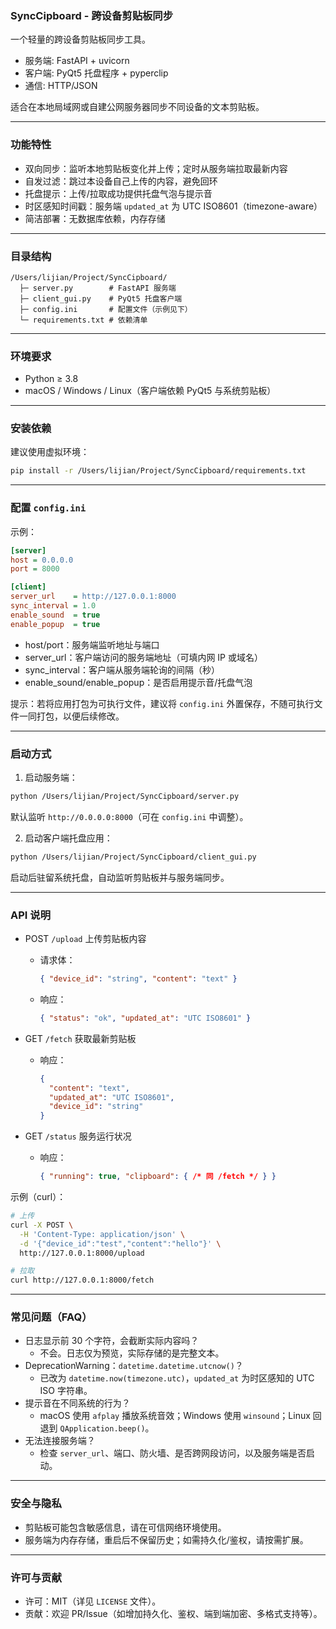 ### SyncCipboard - 跨设备剪贴板同步

一个轻量的跨设备剪贴板同步工具。
- 服务端: FastAPI + uvicorn
- 客户端: PyQt5 托盘程序 + pyperclip
- 通信: HTTP/JSON

适合在本地局域网或自建公网服务器同步不同设备的文本剪贴板。

---

### 功能特性
- 双向同步：监听本地剪贴板变化并上传；定时从服务端拉取最新内容
- 自发过滤：跳过本设备自己上传的内容，避免回环
- 托盘提示：上传/拉取成功提供托盘气泡与提示音
- 时区感知时间戳：服务端 `updated_at` 为 UTC ISO8601（timezone-aware）
- 简洁部署：无数据库依赖，内存存储

---

### 目录结构
```
/Users/lijian/Project/SyncCipboard/
  ├─ server.py        # FastAPI 服务端
  ├─ client_gui.py    # PyQt5 托盘客户端
  ├─ config.ini       # 配置文件（示例见下）
  └─ requirements.txt # 依赖清单
```

---

### 环境要求
- Python ≥ 3.8
- macOS / Windows / Linux（客户端依赖 PyQt5 与系统剪贴板）

---

### 安装依赖
建议使用虚拟环境：
```bash
pip install -r /Users/lijian/Project/SyncCipboard/requirements.txt
```

---

### 配置 `config.ini`
示例：
```ini
[server]
host = 0.0.0.0
port = 8000

[client]
server_url    = http://127.0.0.1:8000
sync_interval = 1.0
enable_sound  = true
enable_popup  = true
```
- host/port：服务端监听地址与端口
- server_url：客户端访问的服务端地址（可填内网 IP 或域名）
- sync_interval：客户端从服务端轮询的间隔（秒）
- enable_sound/enable_popup：是否启用提示音/托盘气泡

提示：若将应用打包为可执行文件，建议将 `config.ini` 外置保存，不随可执行文件一同打包，以便后续修改。

---

### 启动方式
1) 启动服务端：
```bash
python /Users/lijian/Project/SyncCipboard/server.py
```
默认监听 `http://0.0.0.0:8000`（可在 `config.ini` 中调整）。

2) 启动客户端托盘应用：
```bash
python /Users/lijian/Project/SyncCipboard/client_gui.py
```
启动后驻留系统托盘，自动监听剪贴板并与服务端同步。

---

### API 说明
- POST `/upload` 上传剪贴板内容
  - 请求体：
    ```json
    { "device_id": "string", "content": "text" }
    ```
  - 响应：
    ```json
    { "status": "ok", "updated_at": "UTC ISO8601" }
    ```

- GET `/fetch` 获取最新剪贴板
  - 响应：
    ```json
    {
      "content": "text",
      "updated_at": "UTC ISO8601",
      "device_id": "string"
    }
    ```

- GET `/status` 服务运行状况
  - 响应：
    ```json
    { "running": true, "clipboard": { /* 同 /fetch */ } }
    ```

示例（curl）：
```bash
# 上传
curl -X POST \
  -H 'Content-Type: application/json' \
  -d '{"device_id":"test","content":"hello"}' \
  http://127.0.0.1:8000/upload

# 拉取
curl http://127.0.0.1:8000/fetch
```

---

### 常见问题（FAQ）
- 日志显示前 30 个字符，会截断实际内容吗？
  - 不会。日志仅为预览，实际存储的是完整文本。
- DeprecationWarning：`datetime.datetime.utcnow()`？
  - 已改为 `datetime.now(timezone.utc)`，`updated_at` 为时区感知的 UTC ISO 字符串。
- 提示音在不同系统的行为？
  - macOS 使用 `afplay` 播放系统音效；Windows 使用 `winsound`；Linux 回退到 `QApplication.beep()`。
- 无法连接服务端？
  - 检查 `server_url`、端口、防火墙、是否跨网段访问，以及服务端是否启动。

---

### 安全与隐私
- 剪贴板可能包含敏感信息，请在可信网络环境使用。
- 服务端为内存存储，重启后不保留历史；如需持久化/鉴权，请按需扩展。

---

### 许可与贡献
- 许可：MIT（详见 `LICENSE` 文件）。
- 贡献：欢迎 PR/Issue（如增加持久化、鉴权、端到端加密、多格式支持等）。
